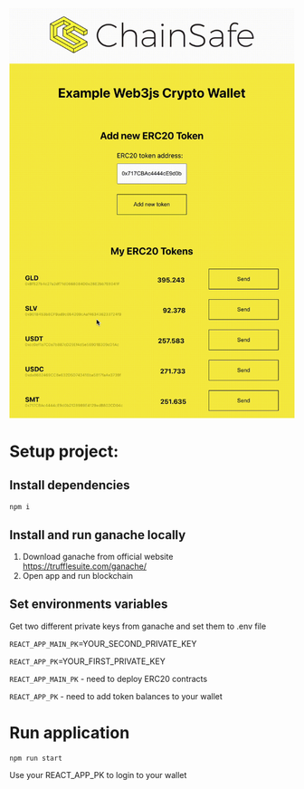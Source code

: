
![web3js@4 example react app](gifs/app_send.gif)

# Setup project:
## Install dependencies
```
npm i
```
## Install and run ganache locally
1. Download ganache from official website https://trufflesuite.com/ganache/
2. Open app and run blockchain

## Set environments variables
Get two different private keys from ganache and set them to .env file

`REACT_APP_MAIN_PK`=YOUR_SECOND_PRIVATE_KEY

`REACT_APP_PK`=YOUR_FIRST_PRIVATE_KEY

`REACT_APP_MAIN_PK` - need to deploy ERC20 contracts

`REACT_APP_PK` - need to add token balances to your wallet

# Run application

```
npm run start
```
Use your REACT_APP_PK to login to your wallet
